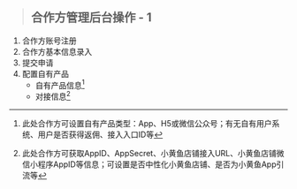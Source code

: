 >## 合作方管理后台操作 - 1

1. 合作方账号注册
2. 合作方基本信息录入
3. 提交申请
4. 配置自有产品
    - 自有产品信息[^①]
    - 对接信息[^②]  

[^①]: 此处合作方可设置自有产品类型：App、H5或微信公众号；有无自有用户系统、用户是否获得返佣、接入入口ID等
[^②]: 此处合作方可获取AppID、AppSecret、小黄鱼店铺接入URL、小黄鱼店铺微信小程序AppID等信息；可设置是否中性化小黄鱼店铺、是否为小黄鱼App引流等